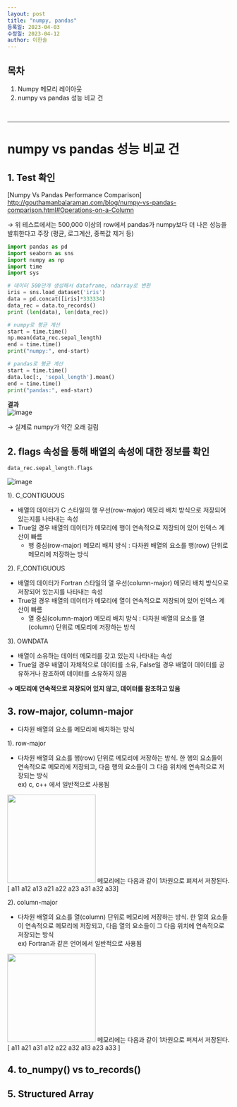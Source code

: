 ```yaml
---
layout: post
title: "numpy, pandas"
등록일: 2023-04-03
수정일: 2023-04-12
author: 이한솔
---
```


## **목차**
1. Numpy 메모리 레이아웃
2. numpy vs pandas 성능 비교 건

<Br>
   
---

# **numpy vs pandas 성능 비교 건**
## **1. Test 확인**
[Numpy Vs Pandas Performance Comparison] <BR>
<http://gouthamanbalaraman.com/blog/numpy-vs-pandas-comparison.html#Operations-on-a-Column>

→ 위 테스트에서는 500,000 이상의 row에서 pandas가 numpy보다 더 나은 성능을 발휘한다고 주장 (평균, 로그계산, 중복값 제거 등)

```python
import pandas as pd
import seaborn as sns
import numpy as np
import time
import sys

# 데이터 500만개 생성해서 dataframe, ndarray로 변환
iris = sns.load_dataset('iris')
data = pd.concat([iris]*333334)
data_rec = data.to_records()
print (len(data), len(data_rec))

# numpy로 평균 계산
start = time.time()
np.mean(data_rec.sepal_length)
end = time.time()
print("numpy:", end-start)

# pandas로 평균 계산
start = time.time()
data.loc[:, 'sepal_length'].mean()
end = time.time()
print("pandas:", end-start)

```

**결과** <BR>
![image](https://user-images.githubusercontent.com/109563345/231366441-8434755c-4fcd-4f7c-903d-c109d2b925f3.png)

→ 실제로 numpy가 약간 오래 걸림

## **2. flags 속성을 통해 배열의 속성에 대한 정보를 확인**  

```python
data_rec.sepal_length.flags
``` 
![image](https://user-images.githubusercontent.com/109563345/231384119-05ffd27a-e48b-425a-954b-db9f1fff5fda.png)

1). C_CONTIGUOUS
- 배열의 데이터가 C 스타일의 행 우선(row-major) 메모리 배치 방식으로 저장되어 있는지를 나타내는 속성
- True일 경우 배열의 데이터가 메모리에 행이 연속적으로 저장되어 있어 인덱스 계산이 빠름 <br>
   - 행 중심(row-major) 메모리 배치 방식 : 다차원 배열의 요소를 행(row) 단위로 메모리에 저장하는 방식

2). F_CONTIGUOUS
- 배열의 데이터가 Fortran 스타일의 열 우선(column-major) 메모리 배치 방식으로 저장되어 있는지를 나타내는 속성
- True일 경우 배열의 데이터가 메모리에 열이 연속적으로 저장되어 있어 인덱스 계산이 빠름 <br>
   - 열 중심(column-major) 메모리 배치 방식 : 다차원 배열의 요소를 열(column) 단위로 메모리에 저장하는 방식

3). OWNDATA
- 배열이 소유하는 데이터 메모리를 갖고 있는지 나타내는 속성
- True일 경우 배열이 자체적으로 데이터를 소유, False일 경우 배열이 데이터를 공유하거나 참조하여 데이터를 소유하지 않음

**→ 메모리에 연속적으로 저장되어 있지 않고, 데이터를 참조하고 있음**

## **3. row-major, column-major**
- 다차원 배열의 요소를 메모리에 배치하는 방식
   
1). row-major
- 다차원 배열의 요소를 행(row) 단위로 메모리에 저장하는 방식. 한 행의 요소들이 연속적으로 메모리에 저장되고, 다음 행의 요소들이 그 다음 위치에 연속적으로 저장되는 방식<br>
  ex) c, c++ 에서 일반적으로 사용됨
<img src="https://user-images.githubusercontent.com/109563345/231621004-8896f889-bf36-4f49-8d70-8bd2c6f84835.png" width="200">
메모리에는 다음과 같이 1차원으로 펴져서 저장된다. <br>
[ a11 a12 a13 a21 a22 a23 a31 a32 a33]

2). column-major
- 다차원 배열의 요소를 열(column) 단위로 메모리에 저장하는 방식. 한 열의 요소들이 연속적으로 메모리에 저장되고, 다음 열의 요소들이 그 다음 위치에 연속적으로 저장되는 방식<br>
  ex) Fortran과 같은 언어에서 일반적으로 사용됨
<img src="https://user-images.githubusercontent.com/109563345/231620757-cf9eca8b-1006-4835-b121-d84d939e39cf.png" width="200">
메모리에는 다음과 같이 1차원으로 퍼져서 저장된다. <br>
[ a11 a21 a31 a12 a22 a32 a13 a23 a33 ]

   
## **4. to_numpy() vs to_records()**  
## **5. Structured Array**
   
